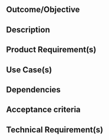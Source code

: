 ## Outcome/Objective 

## Description 

## Product Requirement(s) 

## Use Case(s)

## Dependencies

## Acceptance criteria  

## Technical Requirement(s)
<!---
- Architecture: What existing patterns and frameworks will be used for this work? What new ones will be added? What additional libraries need to be used?
- Data model: What changes are there to the data model, and how will those changes be implemented (i.e. requires migration)?
- APIs: What existing services are involved? What new ones will be added?
- Technical Constraint(s) 
- Integrations: What integrations are involved?
-->
